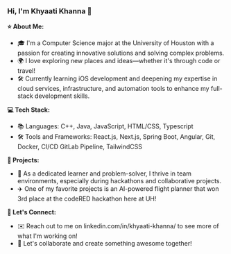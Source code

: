 ### Hi, I'm Khyaati Khanna 👋

**⭐️ About Me:**

- 🎓 I'm a Computer Science major at the University of Houston with a passion for creating innovative solutions and solving complex problems.
- 🌍 I love exploring new places and ideas—whether it's through code or travel!
- 🛠 Currently learning iOS development and deepening my expertise in cloud services, infrastructure, and automation tools to enhance my full-stack development skills.

**💻 Tech Stack:**

- 📚 Languages: C++, Java, JavaScript, HTML/CSS, Typescript
- 🛠️ Tools and Frameworks: React.js, Next.js, Spring Boot, Angular, Git, Docker, CI/CD GitLab Pipeline, TailwindCSS

**🚀 Projects:**

- 🎉 As a dedicated learner and problem-solver, I thrive in team environments, especially during hackathons and collaborative projects.
- ✈️ One of my favorite projects is an AI-powered flight planner that won 3rd place at the codeRED hackathon here at UH!

**🙌 Let's Connect:**

- ✉️ Reach out to me on linkedin.com/in/khyaati-khanna/ to see more of what I'm working on!
- 💜 Let's collaborate and create something awesome together!

<!--
**Khannakhushi/Khannakhushi** is a ✨ _special_ ✨ repository because its `README.md` (this file) appears on your GitHub profile.

Here are some ideas to get you started:

- 🔭 I’m currently working on ...
- 🌱 I’m currently learning ...
- 👯 I’m looking to collaborate on ...
- 🤔 I’m looking for help with ...
- 💬 Ask me about ...
- 📫 How to reach me: ...
- 😄 Pronouns: ...
- ⚡ Fun fact: ...
-->
